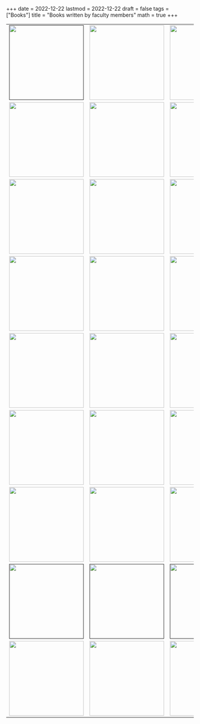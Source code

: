 +++
date      = 2022-12-22
lastmod   = 2022-12-22
draft     = false
tags      = ["Books"]
title     = "Books written by faculty members"
math      = true
+++



<table>
  <tr>
    <td><a href=""><img src="https://librosaccesoabierto.uptc.edu.co/public/presses/1/submission_202_187_coverImage_es_ES_t.jpg"  width="200"></a></td>    
    <td><a href="https://matematicas.netlify.app/publication/2022-08-15_analisis_historico_necesidades_agua.md/"><img src="https://simehbucket.s3.amazonaws.com/images/eb99f18bd6fd3173a377c82e1225924c-medium.jpg"  width="200"></a></td>
    <td><a href="https://matematicas.netlify.app/publication/2022-08-10_hacia_transformacion_clase_matematicas/"><img src="https://simehbucket.s3.amazonaws.com/images/eb99f18bd6fd3173a377c82e1225024a-medium.jpg"  width="200"></a></td>    
  </tr>
  <tr>
    <td><a href="https://matematicas.netlify.app/publication/2022-06-06_herramientas_biologicos_r/"><img src="https://simehbucket.s3.amazonaws.com/images/eb99f18bd6fd3173a377c82e120882d6-medium.jpg"  width="200"></a></td>
    <td><a href="https://matematicas.netlify.app/publication/2022-05-28_desercion-universitaria/"><img src="https://www.uniboyaca.edu.co/sites/default/files/2022-10/Web_Desercion.png"  width="200"></a></td>
    <td><a href="https://matematicas.netlify.app/publication/2022-04-26_problema_riemann_leyes_conservacion/"><img src="https://simehbucket.s3.amazonaws.com/images/8c5810c736a643c7fff63847eb317f76-medium.jpg"  width="200"></a></td>    
  </tr>
  <tr>
    <td><a href="https://matematicas.netlify.app/publication/2022-03-04-operadores_no_locales_sobre_p-adicos/"><img src="https://simehbucket.s3.amazonaws.com/images/43150080ba262e4ec25b05d90e7ff11c-medium.jpg"  width="200"></a></td>
    <td><a href="https://matematicas.netlify.app/publication/2021-12-15_pensamiento_aleatorio/"><img src="https://simehbucket.s3.amazonaws.com/images/43150080ba262e4ec25b05d90e897853-medium.jpg"  width="200"></a></td>
    <td><a href="https://matematicas.netlify.app/publication/2021-07-07_introduccion_python/"><img src="https://simehbucket.s3.amazonaws.com/images/7a665c7977e7b9df2eee119f35d5bef9-medium.jpg"  width="200"></a></td>
  </tr>
  <tr>
    <td><a href="https://matematicas.netlify.app/publication/2021-06-13_arqueologia_matematica/"><img src="https://simehbucket.s3.amazonaws.com/images/7a665c7977e7b9df2eee119f35ce433c-medium.jpg"  width="200"></a></td>
    <td><a href="https://matematicas.netlify.app/publication/2021-06-01_topologia_i/"><img src="https://simehbucket.s3.amazonaws.com/images/7a665c7977e7b9df2eee119f3591a9ff-medium.jpg"  width="200"></a></td>
    <td><a href="https://matematicas.netlify.app/publication/2021-04-06_topologia_ii/"><img src="https://simehbucket.s3.amazonaws.com/images/98b57847595e03aa1146031f8e175771-medium.jpg"  width="200"></a></td>
  </tr>
  <tr>
    <td><a href="https://matematicas.netlify.app/publication/2020-12-15_mirada_historica_medidas_probabilidad/"><img src="https://www.redbooks.com.co/wp-content/uploads/2021/05/UPTC_128.jpg"  width="200"></td>
    <td><a href="https://matematicas.netlify.app/publication/2020-10-21_mujeres_investigacion_matematica/"><img src="https://simehbucket.s3.amazonaws.com/images/ecbf39cc05c48884b1f7d533b116b9dc-medium.jpg"  width="200"></a></td>
    <td><a href="https://matematicas.netlify.app/publication/2020-07-13_introduccion_inferencia/"><img src="https://simehbucket.s3.amazonaws.com/images/ecbf39cc05c48884b1f7d533b115ef50-medium.jpg"  width="200"></a></td>    
  </tr>
  <tr>
    <td><a href="https://matematicas.netlify.app/publication/2020-07-01_aconteceres_aula_matematicas/"><img src="https://simehbucket.s3.amazonaws.com/images/523c1d5ee7c38c0eb8aac7b18cbbb072-medium.jpg"  width="200"></a></td>
    <td><a href="https://matematicas.netlify.app/publication/2020-01-01_skew_pbw_extension/"><img src="https://media.springernature.com/w184/springer-static/cover/book/978-3-030-53378-6.jpg?as=webp"  width="200"></a></td>
    <td><a href="https://matematicas.netlify.app/publication/2019-12-01_confiabilidad/"><img src="https://simehbucket.s3.amazonaws.com/images/ecbf39cc05c48884b1f7d533b17beba6-medium.jpg"  width="200"></a></td>
  </tr>
  <tr>
    <td><a href="https://matematicas.netlify.app/publication/2018-12-01_teoria_de_colas/"><img src="https://simehbucket.s3.amazonaws.com/images/a43a8974b98583f5163181f5fd64e0c3-medium.jpg"  width="200"></a></td>
    <td><a href="https://matematicas.netlify.app/publication/2018-08-03_conocimiento_didactico_matematico/"><img src="https://uptc.metalibros.org/public/presses/1/submission_116_89_coverImage_es_ES_t.jpg"  width="200"></a></td>
    <td><a href="https://matematicas.netlify.app/publication/2018-06-13_politicas_medicion_ciencia_tecnologia/"><img src="https://simehbucket.s3.amazonaws.com/images/ecbf39cc05c48884b1f7d533b11185f8-medium.jpg"  width="200"></a></td>
  </tr>
  <tr>
    <td><a href=""><img src="https://simehbucket.s3.amazonaws.com/images/a43a8974b98583f5163181f5fd8d9678-medium.jpg"  width="200"></a></td>
    <td><a href=""><img src="https://simehbucket.s3.amazonaws.com/images/a43a8974b98583f5163181f5fd22179a-medium.jpg"  width="200"></a></td>
    <td><a href=""><img src="https://uptc.metalibros.org/public/presses/1/submission_40_24_coverImage_es_ES_t.jpg"  width="200"></a></td>
  </tr>
    <tr>
    <td><img src=""  width="200"></td>    
    <td><img src=""  width="200"></td>
    <td><img src=""  width="200"></td>
  </tr>
  
</table>

